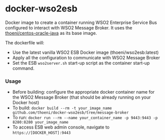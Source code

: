 docker-wso2esb
===================

Docker image to create a container running WSO2 Enterprise Service Bus configured to interact with WSO2 Message Broker.
It uses the [thoeni/centos-oracle-java](https://hub.docker.com/r/thoeni/centos-oracle-java/) as its base image.

The dockerfile will:

* Use the latest vanilla WSO2 ESB Docker image (thoeni/wso2esb:latest)
* Apply all the configuration to communicate with WSO2 Message Broker
* Set the ESB `wso2server.sh` start-up script as the container start-up command.

### Usage
* Before building: configure the appropriate docker container name for the WSO2 Message Broker (that should be already running on your Docker host)
* To build: `docker build --rm -t your_image_name github.com/thoeni/docker-wso2esb/tree/message-broker`
* To run: `docker run --rm --name your_container_name -p 9443:9443 -p 8280:8280 your_image_name`
* To access ESB web admin console, navigate to `https://[DOCKER_HOST]:9443`
